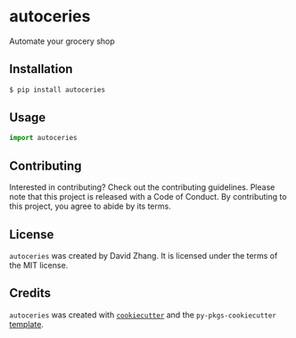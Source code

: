 # autoceries

Automate your grocery shop

## Installation

```bash
$ pip install autoceries
```

## Usage

```python
import autoceries
```

## Contributing

Interested in contributing? Check out the contributing guidelines. Please note that this project is released with a Code of Conduct. By contributing to this project, you agree to abide by its terms.

## License

`autoceries` was created by David Zhang. It is licensed under the terms of the MIT license.

## Credits

`autoceries` was created with [`cookiecutter`](https://cookiecutter.readthedocs.io/en/latest/) and the `py-pkgs-cookiecutter` [template](https://github.com/py-pkgs/py-pkgs-cookiecutter).

